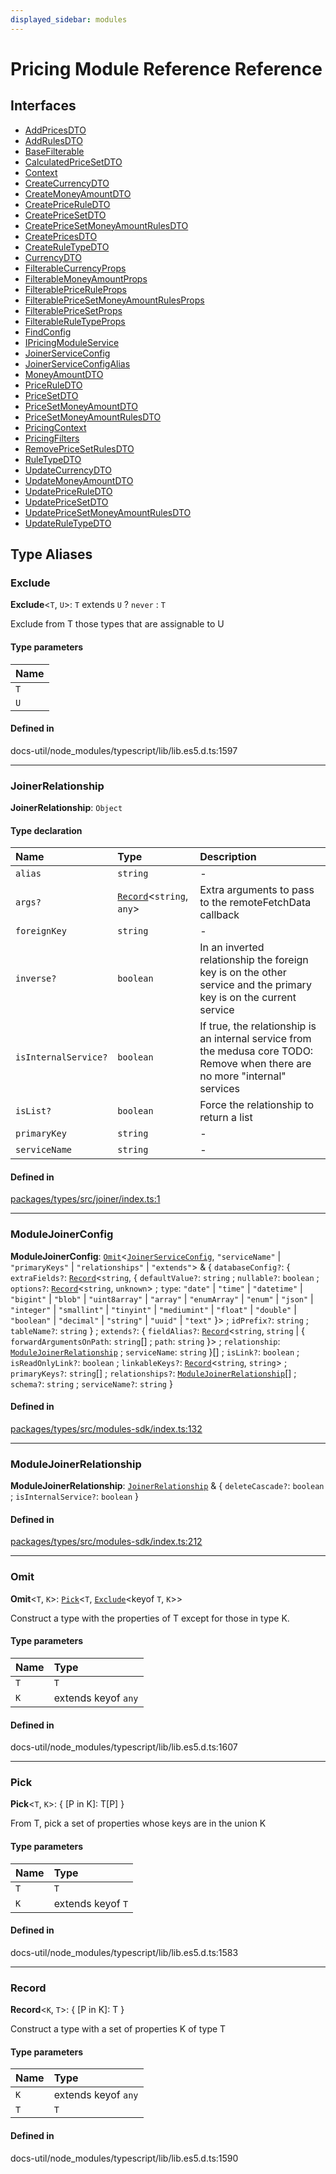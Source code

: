 ```yaml
---
displayed_sidebar: modules
---
```


# Pricing Module Reference Reference

## Interfaces

- [AddPricesDTO](interfaces/AddPricesDTO.md)
- [AddRulesDTO](interfaces/AddRulesDTO.md)
- [BaseFilterable](interfaces/BaseFilterable.md)
- [CalculatedPriceSetDTO](interfaces/CalculatedPriceSetDTO.md)
- [Context](interfaces/Context.md)
- [CreateCurrencyDTO](interfaces/CreateCurrencyDTO.md)
- [CreateMoneyAmountDTO](interfaces/CreateMoneyAmountDTO.md)
- [CreatePriceRuleDTO](interfaces/CreatePriceRuleDTO.md)
- [CreatePriceSetDTO](interfaces/CreatePriceSetDTO.md)
- [CreatePriceSetMoneyAmountRulesDTO](interfaces/CreatePriceSetMoneyAmountRulesDTO.md)
- [CreatePricesDTO](interfaces/CreatePricesDTO.md)
- [CreateRuleTypeDTO](interfaces/CreateRuleTypeDTO.md)
- [CurrencyDTO](interfaces/CurrencyDTO.md)
- [FilterableCurrencyProps](interfaces/FilterableCurrencyProps.md)
- [FilterableMoneyAmountProps](interfaces/FilterableMoneyAmountProps.md)
- [FilterablePriceRuleProps](interfaces/FilterablePriceRuleProps.md)
- [FilterablePriceSetMoneyAmountRulesProps](interfaces/FilterablePriceSetMoneyAmountRulesProps.md)
- [FilterablePriceSetProps](interfaces/FilterablePriceSetProps.md)
- [FilterableRuleTypeProps](interfaces/FilterableRuleTypeProps.md)
- [FindConfig](interfaces/FindConfig.md)
- [IPricingModuleService](interfaces/IPricingModuleService.md)
- [JoinerServiceConfig](interfaces/JoinerServiceConfig.md)
- [JoinerServiceConfigAlias](interfaces/JoinerServiceConfigAlias.md)
- [MoneyAmountDTO](interfaces/MoneyAmountDTO.md)
- [PriceRuleDTO](interfaces/PriceRuleDTO.md)
- [PriceSetDTO](interfaces/PriceSetDTO.md)
- [PriceSetMoneyAmountDTO](interfaces/PriceSetMoneyAmountDTO.md)
- [PriceSetMoneyAmountRulesDTO](interfaces/PriceSetMoneyAmountRulesDTO.md)
- [PricingContext](interfaces/PricingContext.md)
- [PricingFilters](interfaces/PricingFilters.md)
- [RemovePriceSetRulesDTO](interfaces/RemovePriceSetRulesDTO.md)
- [RuleTypeDTO](interfaces/RuleTypeDTO.md)
- [UpdateCurrencyDTO](interfaces/UpdateCurrencyDTO.md)
- [UpdateMoneyAmountDTO](interfaces/UpdateMoneyAmountDTO.md)
- [UpdatePriceRuleDTO](interfaces/UpdatePriceRuleDTO.md)
- [UpdatePriceSetDTO](interfaces/UpdatePriceSetDTO.md)
- [UpdatePriceSetMoneyAmountRulesDTO](interfaces/UpdatePriceSetMoneyAmountRulesDTO.md)
- [UpdateRuleTypeDTO](interfaces/UpdateRuleTypeDTO.md)

## Type Aliases

### Exclude

 **Exclude**<`T`, `U`\>: `T` extends `U` ? `never` : `T`

Exclude from T those types that are assignable to U

#### Type parameters

| Name |
| :------ |
| `T` |
| `U` |

#### Defined in

docs-util/node_modules/typescript/lib/lib.es5.d.ts:1597

___

### JoinerRelationship

 **JoinerRelationship**: `Object`

#### Type declaration

| Name | Type | Description |
| :------ | :------ | :------ |
| `alias` | `string` | - |
| `args?` | [`Record`](index.md#record)<`string`, `any`\> | Extra arguments to pass to the remoteFetchData callback |
| `foreignKey` | `string` | - |
| `inverse?` | `boolean` | In an inverted relationship the foreign key is on the other service and the primary key is on the current service |
| `isInternalService?` | `boolean` | If true, the relationship is an internal service from the medusa core TODO: Remove when there are no more "internal" services |
| `isList?` | `boolean` | Force the relationship to return a list |
| `primaryKey` | `string` | - |
| `serviceName` | `string` | - |

#### Defined in

[packages/types/src/joiner/index.ts:1](https://github.com/medusajs/medusa/blob/0350eeb0a1/packages/types/src/joiner/index.ts#L1)

___

### ModuleJoinerConfig

 **ModuleJoinerConfig**: [`Omit`](index.md#omit)<[`JoinerServiceConfig`](interfaces/JoinerServiceConfig.md), ``"serviceName"`` \| ``"primaryKeys"`` \| ``"relationships"`` \| ``"extends"``\> & { `databaseConfig?`: { `extraFields?`: [`Record`](index.md#record)<`string`, { `defaultValue?`: `string` ; `nullable?`: `boolean` ; `options?`: [`Record`](index.md#record)<`string`, `unknown`\> ; `type`: ``"date"`` \| ``"time"`` \| ``"datetime"`` \| ``"bigint"`` \| ``"blob"`` \| ``"uint8array"`` \| ``"array"`` \| ``"enumArray"`` \| ``"enum"`` \| ``"json"`` \| ``"integer"`` \| ``"smallint"`` \| ``"tinyint"`` \| ``"mediumint"`` \| ``"float"`` \| ``"double"`` \| ``"boolean"`` \| ``"decimal"`` \| ``"string"`` \| ``"uuid"`` \| ``"text"``  }\> ; `idPrefix?`: `string` ; `tableName?`: `string`  } ; `extends?`: { `fieldAlias?`: [`Record`](index.md#record)<`string`, `string` \| { `forwardArgumentsOnPath`: `string`[] ; `path`: `string`  }\> ; `relationship`: [`ModuleJoinerRelationship`](index.md#modulejoinerrelationship) ; `serviceName`: `string`  }[] ; `isLink?`: `boolean` ; `isReadOnlyLink?`: `boolean` ; `linkableKeys?`: [`Record`](index.md#record)<`string`, `string`\> ; `primaryKeys?`: `string`[] ; `relationships?`: [`ModuleJoinerRelationship`](index.md#modulejoinerrelationship)[] ; `schema?`: `string` ; `serviceName?`: `string`  }

#### Defined in

[packages/types/src/modules-sdk/index.ts:132](https://github.com/medusajs/medusa/blob/0350eeb0a1/packages/types/src/modules-sdk/index.ts#L132)

___

### ModuleJoinerRelationship

 **ModuleJoinerRelationship**: [`JoinerRelationship`](index.md#joinerrelationship) & { `deleteCascade?`: `boolean` ; `isInternalService?`: `boolean`  }

#### Defined in

[packages/types/src/modules-sdk/index.ts:212](https://github.com/medusajs/medusa/blob/0350eeb0a1/packages/types/src/modules-sdk/index.ts#L212)

___

### Omit

 **Omit**<`T`, `K`\>: [`Pick`](index.md#pick)<`T`, [`Exclude`](index.md#exclude)<keyof `T`, `K`\>\>

Construct a type with the properties of T except for those in type K.

#### Type parameters

| Name | Type |
| :------ | :------ |
| `T` | `T` |
| `K` | extends keyof `any` |

#### Defined in

docs-util/node_modules/typescript/lib/lib.es5.d.ts:1607

___

### Pick

 **Pick**<`T`, `K`\>: { [P in K]: T[P] }

From T, pick a set of properties whose keys are in the union K

#### Type parameters

| Name | Type |
| :------ | :------ |
| `T` | `T` |
| `K` | extends keyof `T` |

#### Defined in

docs-util/node_modules/typescript/lib/lib.es5.d.ts:1583

___

### Record

 **Record**<`K`, `T`\>: { [P in K]: T }

Construct a type with a set of properties K of type T

#### Type parameters

| Name | Type |
| :------ | :------ |
| `K` | extends keyof `any` |
| `T` | `T` |

#### Defined in

docs-util/node_modules/typescript/lib/lib.es5.d.ts:1590
